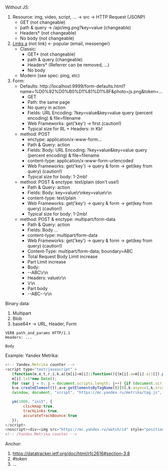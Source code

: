 Without JS:

1. Resource: img, video, script, ... -> src -> HTTP Request (JSONP)
    - GET (not changeable)
    - path & query -> /api/img.png?key=value (changeable)
    - Headers* (not changeable)
    - No body (not changeable)
2. [Links a](https://developer.mozilla.org/en-US/docs/Web/HTML/Element/a) (not link) <- popular (email, messenger)
    - Classic:
        - GET* (not changeable)
        - path & query (changeable)
        - Headers* (Referrer can be removed, ...)
        - No body
    - Modern (see spec: ping, etc)
3. Form:
    - Defaults: http://localhost:9999/form-defaults.html?name=%D0%92%D0%B0%D1%81%D1%8F&photo=js.png&token=...
        - GET
        - Path: the same page
        - No query in action
        - Fields: URL Encoding: ?key=value&key=value query (percent encoding) & file=filename
        - Web Frameworks: get('key') -> first (caution!)
        - Typical size for RL + Headers: in Kb!
    - method: POST
        - enctype: application/x-www-form...
        - Path & Query: action
        - Fields: Body: URL Encoding: ?key=value&key=value query (percent encoding) & file=filename
        - content-type: application/x-www-form-urlencoded
        - Web Frameworks: get('key') -> query & form -> get(key from query) (caution!)
        - Typical size for body: 1-2mb!
    - method: POST & enctype: text/plain (don't use!)
        - Path & Query: action
        - Fields: Body: key=value\r\nkey=value\r\n
        - content-type: text/plain
        - Web Frameworks: get('key') -> query & form -> get(key from query) (caution!)
        - Typical size for body: 1-2mb!
    - method: POST & enctype: multipart/form-data
        - Path & Query: action
        - Fields: Body ...
        - content-type: multipart/form-data
        - Web Frameworks: get('key') -> query & form -> get(key from query) (caution!)
        - Content-Type: multipart/form-data; boundary=ABC
        - Total Request Body Limit increase
        - Part Limit increase
        - Body:
        - --ABC\r\n
        - Headers: value\r\n 
        - \r\n
        - Part body
        - --ABC--\r\n

Binary data:
1. Multipart
2. Blob
3. base64* -> URL, Header, Form

```
VERB path_and_params HTTP/1.1
Headers: ...

Body
```

Example: Yandex Metrika:

```js
<!-- Yandex.Metrika counter -->
<script type="text/javascript" >
   (function(m,e,t,r,i,k,a){m[i]=m[i]||function(){(m[i].a=m[i].a||[]).push(arguments)};
   m[i].l=1*new Date();
   for (var j = 0; j < document.scripts.length; j++) {if (document.scripts[j].src === r) { return; }}
   k=e.createElement(t),a=e.getElementsByTagName(t)[0],k.async=1,k.src=r,a.parentNode.insertBefore(k,a)})
   (window, document, "script", "https://mc.yandex.ru/metrika/tag.js", "ym");

   ym(1000, "init", {
        clickmap:true,
        trackLinks:true,
        accurateTrackBounce:true
   });
</script>
<noscript><div><img src="https://mc.yandex.ru/watch/id" style="position:absolute; left:-9999px;" alt="" /></div></noscript>
<!-- /Yandex.Metrika counter -->
```


Anchor:
1. https://datatracker.ietf.org/doc/html/rfc2616#section-3.8
2. #token
3. ...
